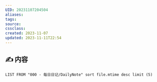 ```yaml
---
UID: 20231107204504
aliases: 
tags: 
source: 
cssclass: 
created: 2023-11-07
updated: 2023-11-11T22:54
---
```


## ✍ 内容

```dataview
LIST FROM "000 - 每日日记/DailyNote" sort file.mtime desc limit (5)
```
